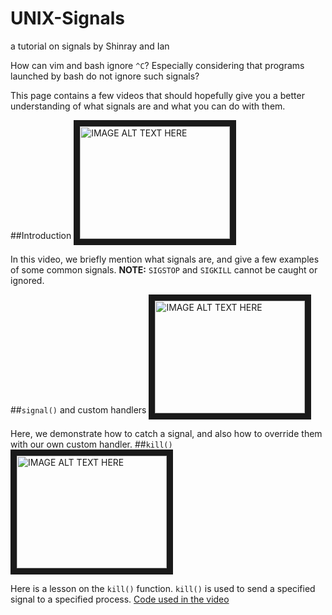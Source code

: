 UNIX-Signals
============
a tutorial on signals by Shinray and Ian

How can vim and bash ignore `^C`? Especially considering that programs launched by bash do not ignore such signals?

This page contains a few videos that should hopefully give you a better understanding of what signals are and what you can do with them.

##Introduction
<a href="http://www.youtube.com/watch?feature=player_embedded&v=tDMjNPKQJP8" target="_blank"><img src="http://img.youtube.com/vi/tDMjNPKQJP8/0.jpg" 
alt="IMAGE ALT TEXT HERE" width="240" height="180" border="10" /></a>

In this video, we briefly mention what signals are, and give a few examples of some common signals.
**NOTE:** `SIGSTOP` and `SIGKILL` cannot be caught or ignored.

##`signal()` and custom handlers
<a href="http://www.youtube.com/watch?feature=player_embedded&v=GFo1Oo42Rv0" target="_blank"><img src="http://img.youtube.com/vi/GFo1Oo42Rv0/0.jpg" 
alt="IMAGE ALT TEXT HERE" width="240" height="180" border="10" /></a>

Here, we demonstrate how to catch a signal, and also how to override them with our own custom handler.
##`kill()`
<a href="http://www.youtube.com/watch?feature=player_embedded&v=2-pIsY7iq10" target="_blank"><img src="http://img.youtube.com/vi/2-pIsY7iq10/0.jpg" 
alt="IMAGE ALT TEXT HERE" width="240" height="180" border="10" /></a>

Here is a lesson on the `kill()` function. `kill()` is used to send a specified signal to a specified process.
[Code used in the video](http://pastebin.com/dq546zkG)
